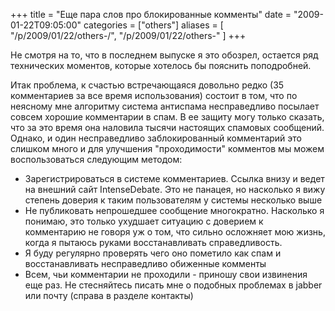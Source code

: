 +++
title = "Еще пара слов про блокированные комменты"
date = "2009-01-22T09:05:00"
categories = ["others"]
aliases = [
    "/p/2009/01/22/others-/",
    "/p/2009/01/22/others-"
]
+++


Не смотря на то, что в последнем выпуске я это обозрел, остается ряд технических моментов, которые хотелось бы пояснить поподробней.

<!--more-->
Итак проблема, к счастью встречающаяся довольно редко (35 комментариев  за все время использования) состоит в том, что по неясному мне алгоритму система антиспама несправедливо посылает совсем хорошие комментарии в спам. В ее защиту могу только сказать, что за это время она наловила тысячи настоящих спамовых сообщений. Однако, и один несправедливо заблокированный комментарий это слишком много и для улучшения "проходимости" комментов мы можем воспользоваться следующим методом:

- Зарегистрироваться в системе комментариев. Ссылка внизу и ведет на внешний сайт IntenseDebate. Это не панацея, но насколько я вижу степень доверия к таким пользователям у системы несколько выше
- Не публиковать непрошедшее сообщение многократно. Насколько я понимаю, это только ухудшает ситуацию с доверием к комментарию не говоря уж о том, что сильно осложняет мою жизнь, когда я пытаюсь руками восстанавливать справедливость.
- Я буду регулярно проверять чего оно пометило как спам и восстанавливать несправедливо обиженные комменты
- Всем, чьи комментарии не проходили - приношу свои извинения еще раз. Не стесняйтесь писать мне о подобных проблемах в jabber или почту (справа в разделе контакты)